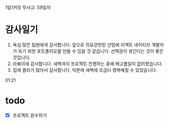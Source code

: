 1일1커밋 무사고: 59일차

# 감사일기

1. 욕심 많은 팀원에게 감사합니다. 앞으로 의료관련된 산업에 리액트 네이티브 개발자가 되기 위한 포트폴리오를 만들 수 있을 것 같습니다. 선택권이 생긴다는 것이 좋은 것입니다.
2. 라볶이에 감사합니다. 새벽까지 프로젝트 진행하는 중에 배고플일이 없어졌습니다.
3. 집에 콜라가 많아서 감사합니다. 덕분에 새벽에 조금더 행복해질 수 있었습니다.

01:21

# todo

- [x] 프로젝트 완수하기
